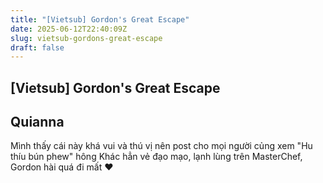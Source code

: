 ```yaml
---
title: "[Vietsub] Gordon's Great Escape"
date: 2025-06-12T22:40:09Z
slug: vietsub-gordons-great-escape
draft: false
---
```


## [Vietsub] Gordon's Great Escape

## Quianna

Mình thấy cái này khá vui và thú vị nên post cho mọi người củng xem 
"Hu thíu bún phew" hông  Khác hẳn vẻ đạo mạo, lạnh lùng trên MasterChef, Gordon hài quá đi mất ♥